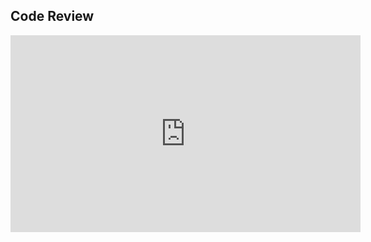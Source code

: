 ## Code Review
<div align="center">
<iframe 
    width="560" 
    height="315" 
    src="https://www.youtube.com/watch?v=8yjHx4EzYJs" 
    frameborder="0" 
    allow="autoplay; encrypted-media" 
    allowfullscreen=""> 
</iframe>

